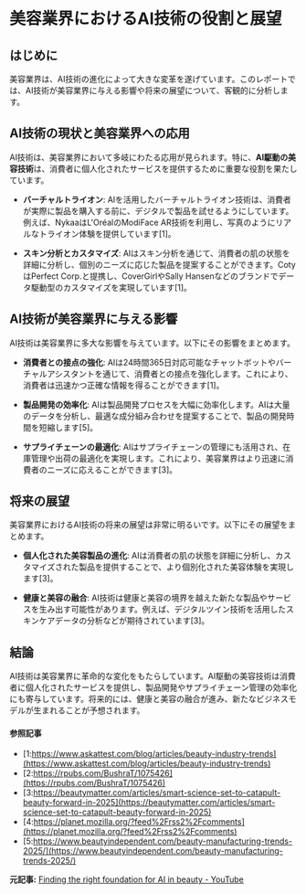 # 美容業界におけるAI技術の役割と展望

## はじめに

美容業界は、AI技術の進化によって大きな変革を遂げています。このレポートでは、AI技術が美容業界に与える影響や将来の展望について、客観的に分析します。

## AI技術の現状と美容業界への応用

AI技術は、美容業界において多岐にわたる応用が見られます。特に、**AI駆動の美容技術**は、消費者に個人化されたサービスを提供するために重要な役割を果たしています。

- **バーチャルトライオン**: AIを活用したバーチャルトライオン技術は、消費者が実際に製品を購入する前に、デジタルで製品を試せるようにしています。例えば、NykaaはL'OréalのModiFace AR技術を利用し、写真のようにリアルなトライオン体験を提供しています[1]。

- **スキン分析とカスタマイズ**: AIはスキン分析を通じて、消費者の肌の状態を詳細に分析し、個別のニーズに応じた製品を提案することができます。CotyはPerfect Corp.と提携し、CoverGirlやSally Hansenなどのブランドでデータ駆動型のカスタマイズを実現しています[1]。

## AI技術が美容業界に与える影響

AI技術は美容業界に多大な影響を与えています。以下にその影響をまとめます。

- **消費者との接点の強化**: AIは24時間365日対応可能なチャットボットやバーチャルアシスタントを通じて、消費者との接点を強化します。これにより、消費者は迅速かつ正確な情報を得ることができます[1]。

- **製品開発の効率化**: AIは製品開発プロセスを大幅に効率化します。AIは大量のデータを分析し、最適な成分組み合わせを提案することで、製品の開発時間を短縮します[5]。

- **サプライチェーンの最適化**: AIはサプライチェーンの管理にも活用され、在庫管理や出荷の最適化を実現します。これにより、美容業界はより迅速に消費者のニーズに応えることができます[3]。

## 将来の展望

美容業界におけるAI技術の将来の展望は非常に明るいです。以下にその展望をまとめます。

- **個人化された美容製品の進化**: AIは消費者の肌の状態を詳細に分析し、カスタマイズされた製品を提供することで、より個別化された美容体験を実現します[3]。

- **健康と美容の融合**: AI技術は健康と美容の境界を越えた新たな製品やサービスを生み出す可能性があります。例えば、デジタルツイン技術を活用したスキンケアデータの分析などが期待されています[3]。

## 結論

AI技術は美容業界に革命的な変化をもたらしています。AI駆動の美容技術は消費者に個人化されたサービスを提供し、製品開発やサプライチェーン管理の効率化にも寄与しています。将来的には、健康と美容の融合が進み、新たなビジネスモデルが生まれることが予想されます。

#### 参照記事
- [1:https://www.askattest.com/blog/articles/beauty-industry-trends](https://www.askattest.com/blog/articles/beauty-industry-trends)
- [2:https://rpubs.com/BushraT/1075426](https://rpubs.com/BushraT/1075426)
- [3:https://beautymatter.com/articles/smart-science-set-to-catapult-beauty-forward-in-2025](https://beautymatter.com/articles/smart-science-set-to-catapult-beauty-forward-in-2025)
- [4:https://planet.mozilla.org/?feed%2Frss2%2Fcomments](https://planet.mozilla.org/?feed%2Frss2%2Fcomments)
- [5:https://www.beautyindependent.com/beauty-manufacturing-trends-2025/](https://www.beautyindependent.com/beauty-manufacturing-trends-2025/)


**元記事:** [Finding the right foundation for AI in beauty - YouTube](https://www.youtube.com/watch?v=btehtXbHiEg)